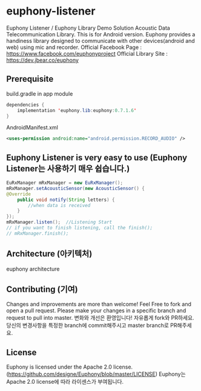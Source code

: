 # euphony-listener
Euphony Listener / Euphony Library Demo Solution
Acoustic Data Telecommunication Library. This is for Android version.
Euphony provides a handiness library designed to communicate with other devices(android and web) using mic and recorder.
Official Facebook Page : https://www.facebook.com/euphonyproject
Official Library Site : https://dev.jbear.co/euphony
## Prerequisite
build.gradle in app module
```java
dependencies {
    implementation 'euphony.lib:euphony:0.7.1.6'
}
```
AndroidManifest.xml
```xml
<uses-permission android:name="android.permission.RECORD_AUDIO" />
```
## Euphony Listener is very easy to use (Euphony Listener는 사용하기 매우 쉽습니다.)
```java
EuRxManager mRxManager = new EuRxManager();
mRxManager.setAcousticSensor(new AcousticSensor() {
@Override
    public void notify(String letters) {
        //when data is received
    }
});
mRxManager.listen();  //Listening Start
// if you want to finish listening, call the finish();
// mRxManager.finish();
```
## Architecture (아키텍처)
euphony architecture
## Contributing (기여)
Changes and improvements are more than welcome! Feel Free to fork and open a pull request. Please make your changes in a specific branch and request to pull into master.
변화와 개선은 환영입니다! 자유롭게 fork와 PR하세요. 당신의 변경사항을 특정한 branch에 commit해주시고 master branch로 PR해주세요.
## License
Euphony is licensed under the Apache 2.0 license. (https://github.com/designe/Euphony/blob/master/LICENSE)
Euphony는 Apache 2.0 license에 따라 라이센스가 부여됩니다.
